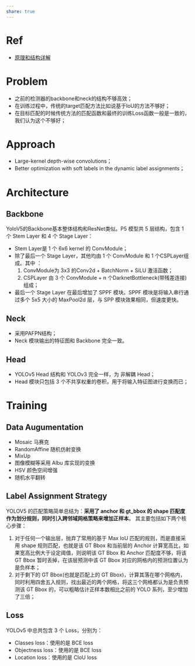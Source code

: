 ```yaml
---
share: true
---
```


# Ref

- [原理和结构详解](https://mmyolo.readthedocs.io/zh-cn/latest/recommended_topics/algorithm_descriptions/yolov5_description.html)

# Problem
- 之前的检测器的backbone和neck的结构不够高效；
- 在训练过程中，传统的target匹配方法比如说基于IoU的方法不够好；
- 在目标匹配的时候传统方法的匹配函数和最终的训练Loss函数一般是一致的，我们认为这个不够好；

# Approach

- Large-kernel depth-wise convolutions；
- Better optimization with soft labels in the dynamic label assignments； 

# Architecture  

## Backbone

YoloV5的Backbone基本整体结构和ResNet类似。P5 模型共 5 层结构，包含 1 个 Stem Layer 和 4 个 Stage Layer：
- Stem Layer是 1 个 6x6 kernel 的 ConvModule；
- 除了最后一个 Stage Layer，其他均由 1 个 ConvModule 和 1 个CSPLayer组成。其中 ：
	1. ConvModule为 3x3 的Conv2d + BatchNorm + SiLU 激活函数；
	2. CSPLayer 由 3 个 ConvModule + n 个DarknetBottleneck(带残差连接) 组成；
- 最后一个 Stage Layer 在最后增加了 SPPF 模块。SPPF 模块是将输入串行通过多个 5x5 大小的 MaxPool2d 层，与 SPP 模块效果相同，但速度更快。

## Neck

- 采用PAFPN结构；
- Neck 模块输出的特征图和 Backbone 完全一致。

## Head

- YOLOv5 Head 结构和 YOLOv3 完全一样，为 非解耦 Head；
- Head 模块只包括 3 个不共享权重的卷积，用于将输入特征图进行变换而已；

# Training

## Data Augumentation

- Mosaic 马赛克
- RandomAffine 随机仿射变换
- MixUp 
- 图像模糊等采用 Albu 库实现的变换
- HSV 颜色空间增强 
- 随机水平翻转

## Label Assignment Strategy

YOLOV5 的匹配策略简单总结为：**采用了 anchor 和 gt_bbox 的 shape 匹配度作为划分规则，同时引入跨邻域网格策略来增加正样本**。 其主要包括如下两个核心步骤：

1. 对于任何一个输出层，抛弃了常用的基于 Max IoU 匹配的规则，而是直接采用 shape 规则匹配，也就是该 GT Bbox 和当前层的 Anchor 计算宽高比，如果宽高比例大于设定阈值，则说明该 GT Bbox 和 Anchor 匹配度不够，将该 GT Bbox 暂时丢掉，在该层预测中该 GT Bbox 对应的网格内的预测位置认为是负样本；
2. 对于剩下的 GT Bbox(也就是匹配上的 GT Bbox)，计算其落在哪个网格内，同时利用四舍五入规则，找出最近的两个网格，将这三个网格都认为是负责预测该 GT Bbox 的，可以粗略估计正样本数相比之前的 YOLO 系列，至少增加了三倍；


## Loss

YOLOv5 中总共包含 3 个 Loss，分别为：

- Classes loss：使用的是 BCE loss
- Objectness loss：使用的是 BCE loss    
- Location loss：使用的是 CIoU loss
